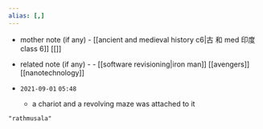 ```yaml
---
alias: [,]
---
```

- mother note (if any)
		- [[ancient and medieval history c6|古 和 med 印度 class 6]] [[]]
- related note (if any) -
		- [[software revisioning|iron man]] [[avengers]] [[nanotechnology]]

- `2021-09-01`  `05:48`
	- a chariot and a revolving maze was attached to it

```query
"rathmusala"
```
